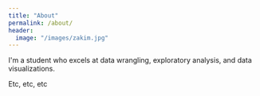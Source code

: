 ```yaml
---
title: "About"
permalink: /about/
header:
  image: "/images/zakim.jpg"
---
```


I'm a student who excels at data wrangling, exploratory analysis, and data visualizations.

Etc, etc, etc
